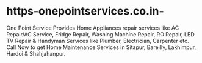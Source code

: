 # https-onepointservices.co.in-
One Point Service Provides Home Appliances repair services like AC Repair/AC Service, Fridge Repair, Washing Machine Repair, RO Repair, LED TV Repair &amp; Handyman Services like Plumber, Electrician, Carpenter etc. Call Now to get Home Maintenance Services in Sitapur, Bareilly, Lakhimpur, Hardoi &amp; Shahjahanpur.
